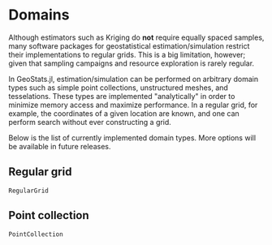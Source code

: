 # Domains

Although estimators such as Kriging do **not** require equally spaced samples,
many software packages for geostatistical estimation/simulation restrict their
implementations to regular grids. This is a big limitation, however; given that
sampling campaigns and resource exploration is rarely regular.

In GeoStats.jl, estimation/simulation can be performed on arbitrary domain types such
as simple point collections, unstructured meshes, and tesselations. These types are
implemented "analytically" in order to minimize memory access and maximize performance.
In a regular grid, for example, the coordinates of a given location are known, and one
can perform search without ever constructing a grid.

Below is the list of currently implemented domain types. More options will be available
in future releases.

## Regular grid

```@docs
RegularGrid
```

## Point collection

```@docs
PointCollection
```

